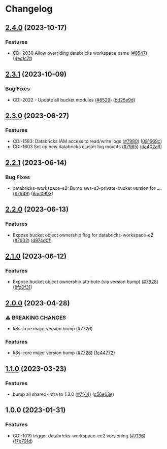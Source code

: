 # Changelog

## [2.4.0](https://github.com/chanzuckerberg/shared-infra/compare/databricks-workspace-e2-v2.3.1...databricks-workspace-e2-v2.4.0) (2023-10-17)


### Features

* CDI-2030 Allow overriding databricks workspace name ([#8547](https://github.com/chanzuckerberg/shared-infra/issues/8547)) ([4ec1c7f](https://github.com/chanzuckerberg/shared-infra/commit/4ec1c7f65a2b4dbe3fa24764099602ab98912773))

## [2.3.1](https://github.com/chanzuckerberg/shared-infra/compare/databricks-workspace-e2-v2.3.0...databricks-workspace-e2-v2.3.1) (2023-10-09)


### Bug Fixes

* CDI-2022 - Update all bucket modules ([#8529](https://github.com/chanzuckerberg/shared-infra/issues/8529)) ([bd25e9d](https://github.com/chanzuckerberg/shared-infra/commit/bd25e9d2a61cbcced27f020665ab0b567f1ad485))

## [2.3.0](https://github.com/chanzuckerberg/shared-infra/compare/databricks-workspace-e2-v2.2.1...databricks-workspace-e2-v2.3.0) (2023-06-27)


### Features

* CDI-1583: Databricks IAM access to read/write logs ([#7980](https://github.com/chanzuckerberg/shared-infra/issues/7980)) ([081669c](https://github.com/chanzuckerberg/shared-infra/commit/081669c6eb41f047488b7663417b2bdacb189b23))
* CDI-1603 Set up new databricks cluster log mounts ([#7985](https://github.com/chanzuckerberg/shared-infra/issues/7985)) ([da402a6](https://github.com/chanzuckerberg/shared-infra/commit/da402a67ade93e74ef179937d323b53aa5813f04))

## [2.2.1](https://github.com/chanzuckerberg/shared-infra/compare/databricks-workspace-e2-v2.2.0...databricks-workspace-e2-v2.2.1) (2023-06-14)


### Bug Fixes

* databricks-workspace-e2: Bump aws-s3-private-bucket version for … ([#7949](https://github.com/chanzuckerberg/shared-infra/issues/7949)) ([9ac0903](https://github.com/chanzuckerberg/shared-infra/commit/9ac0903dc8360ed9e431326a9a7e0f8bf870d2b5))

## [2.2.0](https://github.com/chanzuckerberg/shared-infra/compare/databricks-workspace-e2-v2.1.0...databricks-workspace-e2-v2.2.0) (2023-06-13)


### Features

* Expose bucket object ownership flag for databricks-workspace-e2 ([#7932](https://github.com/chanzuckerberg/shared-infra/issues/7932)) ([d974d0f](https://github.com/chanzuckerberg/shared-infra/commit/d974d0f7458b2daa08898eed0d28ea8bb906da78))

## [2.1.0](https://github.com/chanzuckerberg/shared-infra/compare/databricks-workspace-e2-v2.0.0...databricks-workspace-e2-v2.1.0) (2023-06-12)


### Features

* Expose bucket object ownership attribute (via version bump) ([#7928](https://github.com/chanzuckerberg/shared-infra/issues/7928)) ([8fd0f31](https://github.com/chanzuckerberg/shared-infra/commit/8fd0f31217c33baa512777e3c21e232b5ccec3a4))

## [2.0.0](https://github.com/chanzuckerberg/shared-infra/compare/databricks-workspace-e2-v1.1.0...databricks-workspace-e2-v2.0.0) (2023-04-28)


### ⚠ BREAKING CHANGES

* k8s-core major version bump (#7726)

### Features

* k8s-core major version bump ([#7726](https://github.com/chanzuckerberg/shared-infra/issues/7726)) ([1c44772](https://github.com/chanzuckerberg/shared-infra/commit/1c4477285cf5a26411a73396bb631eea39a67e6b))

## [1.1.0](https://github.com/chanzuckerberg/shared-infra/compare/databricks-workspace-e2-v1.0.0...databricks-workspace-e2-v1.1.0) (2023-03-23)


### Features

* bump all shared-infra to 1.3.0 ([#7514](https://github.com/chanzuckerberg/shared-infra/issues/7514)) ([c56e63e](https://github.com/chanzuckerberg/shared-infra/commit/c56e63eac215442570762e62f27bab222f1837cb))

## 1.0.0 (2023-01-31)


### Features

* CDI-1019 trigger databricks-workspace-ec2 versioning ([#7136](https://github.com/chanzuckerberg/shared-infra/issues/7136)) ([f7b791d](https://github.com/chanzuckerberg/shared-infra/commit/f7b791d73caf5aaf1febd3aa2bf4488a04d32a37))
